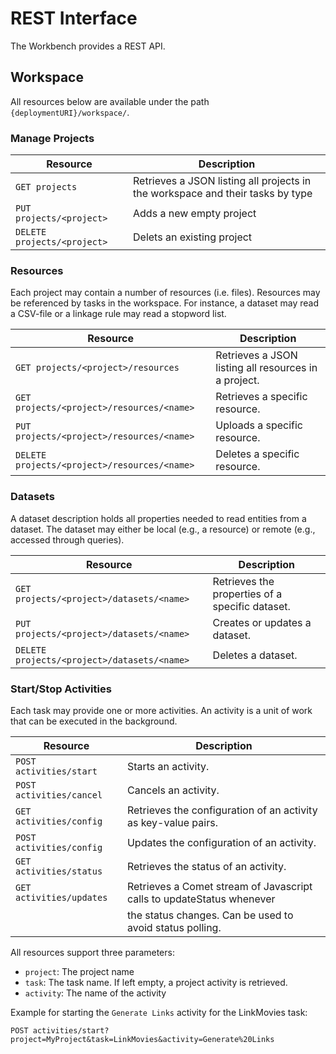 # REST Interface

The Workbench provides a REST API.

## Workspace

All resources below are available under the path `{deploymentURI}/workspace/`.

### Manage Projects

| Resource | Description |
| --- | --- |
| `GET projects`              | Retrieves a JSON listing all projects in the workspace and their tasks by type |
| `PUT projects/<project>`    | Adds a new empty project |   
| `DELETE projects/<project>` | Delets an existing project |

### Resources

Each project may contain a number of resources (i.e. files). 
Resources may be referenced by tasks in the workspace.
For instance, a dataset may read a CSV-file or a linkage rule may read a stopword list.

| Resource | Description |
| --- | --- |
| `GET projects/<project>/resources ` | Retrieves a JSON listing all resources in a project. |
| `GET projects/<project>/resources/<name> ` | Retrieves a specific resource. |   
| `PUT projects/<project>/resources/<name> ` | Uploads a specific resource. |   
| `DELETE projects/<project>/resources/<name> ` | Deletes a specific resource. |   

### Datasets

A dataset description holds all properties needed to read entities from a dataset.
The dataset may either be local (e.g., a resource) or remote (e.g., accessed through queries).

| Resource | Description |
| --- | --- |
| `GET projects/<project>/datasets/<name> ` | Retrieves the properties of a specific dataset. |   
| `PUT projects/<project>/datasets/<name> ` | Creates or updates a dataset. |   
| `DELETE projects/<project>/datasets/<name> ` | Deletes a dataset. |   

### Start/Stop Activities

Each task may provide one or more activities. An activity is a unit of work that can be executed in the background.

| Resource | Description |
| --- | --- |
| `POST activities/start` | Starts an activity. |
| `POST activities/cancel` | Cancels an activity. |
| `GET activities/config` | Retrieves the configuration of an activity as key-value pairs. |
| `POST activities/config` | Updates the configuration of an activity. |
| `GET activities/status` | Retrieves the status of an activity. |
| `GET activities/updates` | Retrieves a Comet stream of Javascript calls to updateStatus whenever |
|                          | the status changes. Can be used to avoid status polling. |

All resources support three parameters:
- `project`: The project name
- `task`: The task name. If left empty, a project activity is retrieved.
- `activity`: The name of the activity

Example for starting the `Generate Links` activity for the LinkMovies task:

    POST activities/start?project=MyProject&task=LinkMovies&activity=Generate%20Links
    
    